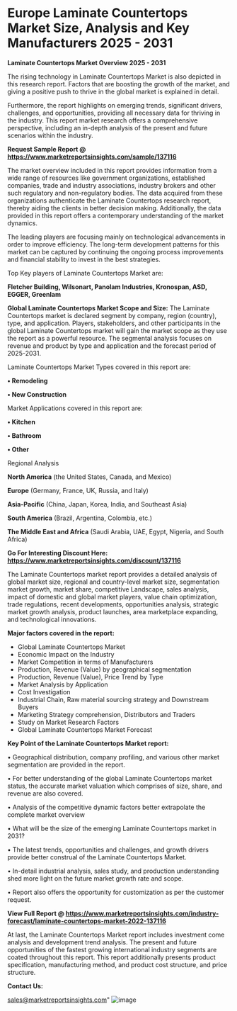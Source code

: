 # Europe Laminate Countertops Market Size, Analysis and Key Manufacturers 2025 - 2031

<Strong> Laminate Countertops Market Overview 2025 - 2031</strong>

The rising technology in Laminate Countertops Market is also depicted in this research report. Factors that are boosting the growth of the market, and giving a positive push to thrive in the global market is explained in detail.

Furthermore, the report highlights on emerging trends, significant drivers, challenges, and opportunities, providing all necessary data for thriving in the industry. This report market research offers a comprehensive perspective, including an in-depth analysis of the present and future scenarios within the industry.

<strong>Request Sample Report @ <a href=https://www.marketreportsinsights.com/sample/137116>https://www.marketreportsinsights.com/sample/137116</a></strong>

The market overview included in this report provides information from a wide range of resources like government organizations, established companies, trade and industry associations, industry brokers and other such regulatory and non-regulatory bodies. The data acquired from these organizations authenticate the Laminate Countertops research report, thereby aiding the clients in better decision making. Additionally, the data provided in this report offers a contemporary understanding of the market dynamics.

The leading players are focusing mainly on technological advancements in order to improve efficiency. The long-term development patterns for this market can be captured by continuing the ongoing process improvements and financial stability to invest in the best strategies.

Top Key players of Laminate Countertops Market are:

<strong>Fletcher Building, Wilsonart, Panolam Industries, Kronospan, ASD, EGGER, Greenlam</strong>

<strong><b>Global Laminate Countertops Market Scope and Size:</b></strong>
The Laminate Countertops market is declared segment by company, region (country), type, and application. Players, stakeholders, and other participants in the global Laminate Countertops market will gain the market scope as they use the report as a powerful resource. The segmental analysis focuses on revenue and product by type and application and the forecast period of 2025-2031.

Laminate Countertops Market Types covered in this report are:

<strong>• Remodeling

• New Construction</strong>

Market Applications covered in this report are:

<strong>• Kitchen

• Bathroom

• Other</strong> 

Regional Analysis

<strong>North America</strong> (the United States, Canada, and Mexico)

<strong>Europe</strong> (Germany, France, UK, Russia, and Italy)

<strong>Asia-Pacific</strong> (China, Japan, Korea, India, and Southeast Asia)

<strong>South America</strong> (Brazil, Argentina, Colombia, etc.)

<strong>The Middle East and Africa</strong> (Saudi Arabia, UAE, Egypt, Nigeria, and South Africa)

<strong>Go For Interesting Discount Here: <a href=https://www.marketreportsinsights.com/discount/137116>https://www.marketreportsinsights.com/discount/137116</a></strong>

The Laminate Countertops market report provides a detailed analysis of global market size, regional and country-level market size, segmentation market growth, market share, competitive Landscape, sales analysis, impact of domestic and global market players, value chain optimization, trade regulations, recent developments, opportunities analysis, strategic market growth analysis, product launches, area marketplace expanding, and technological innovations.

<strong><b>Major factors covered in the report:</b></strong>
<ul>
  <li>Global Laminate Countertops Market </li>
  <li>Economic Impact on the Industry</li>
  <li>Market Competition in terms of Manufacturers</li>
  <li>Production, Revenue (Value) by geographical segmentation</li>
  <li>Production, Revenue (Value), Price Trend by Type</li>
  <li>Market Analysis by Application</li>
  <li>Cost Investigation</li>
  <li>Industrial Chain, Raw material sourcing strategy and Downstream Buyers</li>
  <li>Marketing Strategy comprehension, Distributors and Traders</li>
  <li>Study on Market Research Factors</li>
  <li>Global Laminate Countertops Market Forecast</li>
</ul>

<strong><b>Key Point of the Laminate Countertops Market report:</b></strong>

• Geographical distribution, company profiling, and various other market segmentation are provided in the report.

• For better understanding of the global Laminate Countertops market status, the accurate market valuation which comprises of size, share, and revenue are also covered.

• Analysis of the competitive dynamic factors better extrapolate the complete market overview

• What will be the size of the emerging Laminate Countertops market in 2031?

• The latest trends, opportunities and challenges, and growth drivers provide better construal of the Laminate Countertops Market.

• In-detail industrial analysis, sales study, and production understanding shed more light on the future market growth rate and scope.

• Report also offers the opportunity for customization as per the customer request.

<strong><b>View Full Report @ <a href=https://www.marketreportsinsights.com/industry-forecast/laminate-countertops-market-2022-137116>https://www.marketreportsinsights.com/industry-forecast/laminate-countertops-market-2022-137116</a></b></strong>


At last, the Laminate Countertops Market report includes investment come analysis and development trend analysis. The present and future opportunities of the fastest growing international industry segments are coated throughout this report. This report additionally presents product specification, manufacturing method, and product cost structure, and price structure.

<strong>Contact Us:</strong>

sales@marketreportsinsights.com"
![image](https://github.com/user-attachments/assets/2690b60c-d92e-4c8b-969e-0c0718b492e0)
